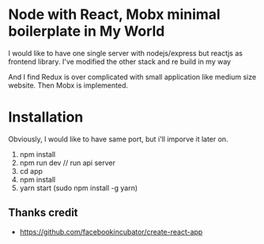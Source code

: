 # Node with React, Mobx minimal boilerplate in My World

I would like to have one single server with nodejs/express 
but reactjs as frontend library. I've modified the other stack and re build in my way

And I find Redux is over complicated with small application like medium size website.
Then Mobx is implemented.

# Installation 
Obviously, I would like to have same port, but i'll imporve it later on.

1. npm install
2. npm run dev // run api server
3. cd app 
4. npm install
5. yarn start (sudo npm install -g yarn)



## Thanks credit
 - https://github.com/facebookincubator/create-react-app